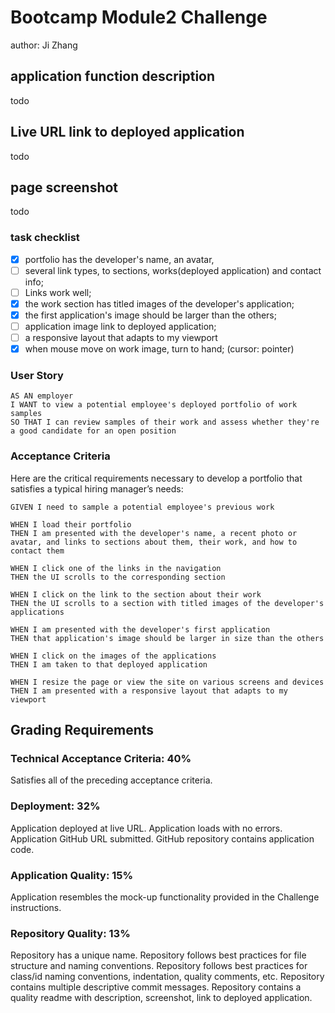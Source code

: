 # Bootcamp Module2 Challenge 
author: Ji Zhang  

## application function description

todo

## Live URL link to deployed application

todo

## page screenshot

todo

### task checklist
- [X] portfolio has the developer's name, an avatar, 
- [ ] several link types, to sections, works(deployed application) and contact info;
- [ ] Links work well;
- [X] the work section has titled images of the developer's application; 
- [X] the first application's image should be larger than the others;
- [ ] application image link to deployed application;
- [ ] a responsive layout that adapts to my viewport
- [X] when mouse move on work image, turn to hand; (cursor: pointer)

### User Story

```
AS AN employer
I WANT to view a potential employee's deployed portfolio of work samples
SO THAT I can review samples of their work and assess whether they're a good candidate for an open position
```


### Acceptance Criteria

Here are the critical requirements necessary to develop a portfolio that satisfies a typical hiring manager’s needs:

```
GIVEN I need to sample a potential employee's previous work  

WHEN I load their portfolio
THEN I am presented with the developer's name, a recent photo or avatar, and links to sections about them, their work, and how to contact them

WHEN I click one of the links in the navigation
THEN the UI scrolls to the corresponding section

WHEN I click on the link to the section about their work
THEN the UI scrolls to a section with titled images of the developer's applications

WHEN I am presented with the developer's first application
THEN that application's image should be larger in size than the others

WHEN I click on the images of the applications
THEN I am taken to that deployed application

WHEN I resize the page or view the site on various screens and devices
THEN I am presented with a responsive layout that adapts to my viewport
```

## Grading Requirements
### Technical Acceptance Criteria: 40%
Satisfies all of the preceding acceptance criteria.

### Deployment: 32%
Application deployed at live URL.
Application loads with no errors.
Application GitHub URL submitted.
GitHub repository contains application code.

### Application Quality: 15%
Application resembles the mock-up functionality provided in the Challenge instructions.

### Repository Quality: 13%
Repository has a unique name.
Repository follows best practices for file structure and naming conventions.
Repository follows best practices for class/id naming conventions, indentation, quality comments, etc.
Repository contains multiple descriptive commit messages.
Repository contains a quality readme with description, screenshot, link to deployed application.